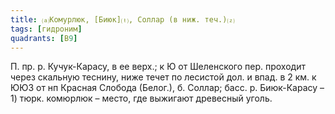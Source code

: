 ```yaml
---
title: ⒜Комурлюк, [Биюк]⒯, Соллар (в ниж. теч.)⒵
tags: [гидроним]
quadrants: [В9]
---
```


П. пр. р. Кучук-Карасу, в ее верх.; к Ю от Шеленского пер. проходит через
скальную теснину, ниже течет по лесистой дол. и впад. в 2 км. к ЮЮЗ от нп
Красная Слобода (Белог.), б. Соллар; басс. р. Биюк-Карасу – 1) тюрк. комюрлюк –
место, где выжигают древесный уголь.
